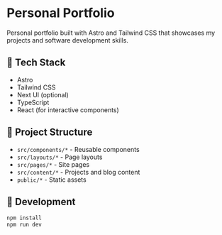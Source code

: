 # Personal Portfolio

Personal portfolio built with Astro and Tailwind CSS that showcases my projects and software development skills.

## 🚀 Tech Stack

- Astro
- Tailwind CSS
- Next UI (optional)
- TypeScript
- React (for interactive components)

## 📁 Project Structure

- `src/components/*` - Reusable components
- `src/layouts/*` - Page layouts
- `src/pages/*` - Site pages
- `src/content/*` - Projects and blog content
- `public/*` - Static assets

## 🔧 Development

```bash
npm install
npm run dev
